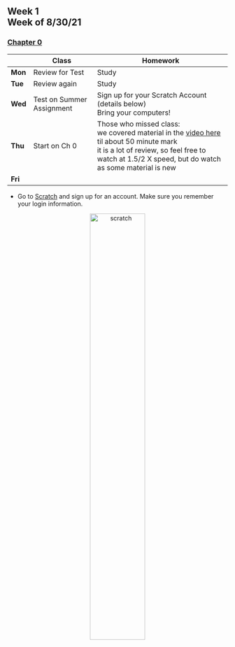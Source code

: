 <meta http-equiv="refresh" content="300"/>

## Week 1<br>Week of 8/30/21  

### [Chapter 0](/apcsp/curriculum/0)
  
  |       | Class | Homework |
  | ----- | ----- | -------- |
  |**Mon**|Review for Test |Study |
  |**Tue**|Review again |Study |
  |**Wed**|Test on Summer Assignment |Sign up for your Scratch Account (details below)<br>Bring your computers! |
  |**Thu**|Start on Ch 0 |Those who missed class:<br>we covered material in the [video here](https://www.youtube.com/watch?v=YoXxevp1WRQ&t=2896s&ab_channel=CS50) til about 50 minute mark<br>it is a lot of review, so feel free to watch at 1.5/2 X speed, but do watch as some material is new |
  |**Fri**| | |

  - Go to [Scratch](https://scratch.mit.edu) and sign up for an account. Make sure you remember your login information. 

<div style="text-align:center">
<img src="https://www.logolynx.com/images/logolynx/0b/0bdbd10ab2fa7096299f7c78e1ac55f5.png" alt="scratch" width="50%">
</div>
